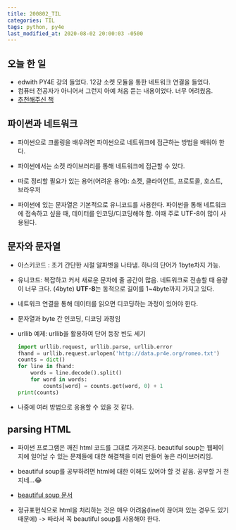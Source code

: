 ```yaml
---
title: 200802_TIL
categories: TIL
tags: python, py4e
last_modified_at: 2020-08-02 20:00:03 -0500
---
```


## 오늘 한 일

* edwith PY4E 강의 들었다. 12강 소켓 모듈을 통한 네트워크 연결을 들었다.
* 컴퓨터 전공자가 아니어서 그런지 아예 처음 듣는 내용이었다. 너무 어려웠음.
* [추천해주신 책](http://www.net-intro.com/)

## 파이썬과 네트워크

* 파이썬으로 크롤링을 배우려면 파이썬으로 네트워크에 접근하는 방법을 배워야 한다.

* 파이썬에서는 소켓 라이브러리를 통해 네트워크에 접근할 수 있다.

* 따로 정리할 필요가 있는 용어(어려운 용어): 소켓, 클라이언트, 프로토콜, 호스트, 브라우저

* 파이썬에 있는 문자열은 기본적으로 유니코드를 사용한다. 파이썬을 통해 네트워크에 접속하고 싶을 때, 데이터를 인코딩/디코딩해야 함. 이때 주로 UTF-8이 많이 사용된다.

## 문자와 문자열

* 아스키코드 : 초기 간단한 시절 알파벳을 나타냄. 하나의 단어가 1byte차지 가능.
 
* 유니코드: 복잡하고 커서 새로운 문자에 줄 공간이 많음. 네트워크로 전송할 때 용량이 너무 크다. (4byte) **UTF-8**는 동적으로 길이를 1~4byte까지 가지고 있다.
 
* 네트워크 연결을 통해 데이터를 읽으면 디코딩하는 과정이 있어야 한다.
 
* 문자열과 byte 간 인코딩, 디코딩 과정임

* urllib 예제: urllib을 활용하여 단어 등장 빈도 세기

  ```python
  import urllib.request, urllib.parse, urllib.error
  fhand = urllib.request.urlopen('http://data.pr4e.org/romeo.txt')
  counts = dict()
  for line in fhand:
      words = line.decode().split()
      for word in words:
          counts[word] = counts.get(word, 0) + 1
  print(counts)
  ```

* 나중에 여러 방법으로 응용할 수 있을 것 같다.

## parsing HTML

* 파이썬 프로그램은 깨진 html 코드를 그대로 가져온다. beautiful soup는 웹페이지에 일어날 수 있는 문제들에 대한 해결책을 미리 만들어 놓은 라이브러리임.

* beautiful soup를 공부하려면 html에 대한 이해도 있어야 할 것 같음. 공부할 거 천지네...😂

* [beautiful soup 문서](https://www.crummy.com/software/BeautifulSoup/bs4/doc/)

* 정규표현식으로 html을 처리하는 것은 매우 어려움(line이 끊어져 있는 경우도 있기 때문에) -> 따라서 꼭 beautiful soup를 사용해야 한다.
